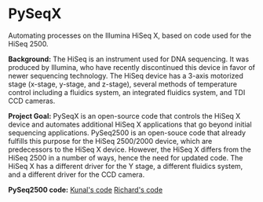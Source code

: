 # PySeqX
Automating processes on the Illumina HiSeq X, based on code used for the HiSeq 2500.

**Background:** 
The HiSeq is an instrument used for DNA sequencing. 
It was produced by Illumina, who have recently discontinued this device in favor of newer sequencing technology.
The HiSeq device has a 3-axis motorized stage (x-stage, y-stage, and z-stage), several methods of temperature control including a fluidics system, an integrated fluidics system, and TDI CCD cameras.

**Project Goal:**
PySeqX is an open-source code that controls the HiSeq X device and automates additional HiSeq X applications that go beyond initial sequencing applications. 
PySeq2500 is an open-souce code that already fulfills this purpose for the HiSeq 2500/2000 device, which are predecessors to the HiSeq X device. However, the HiSeq X differs from the HiSeq 2500 in a number of ways, hence the need for updated code.
The HiSeq X has a different driver for the Y stage, a different fluidics system, and a different driver for the CCD camera. 

**PySeq2500 code:**
[Kunal's code](https://github.com/nygctech/PySeq2500/tree/f9445216be3d521b8bdf643b8dd5a73801bec6f3)
[Richard's code](https://github.com/chaichontat/pyseq2501)

